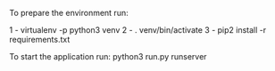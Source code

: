 To prepare the environment run:

1 - virtualenv -p python3 venv
2 - . venv/bin/activate
3 - pip2 install -r requirements.txt

To start the application run:
 python3 run.py runserver
 